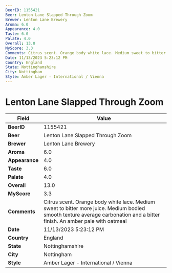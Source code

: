 ```yaml
---
BeerID: 1155421
Beer: Lenton Lane Slapped Through Zoom
Brewer: Lenton Lane Brewery
Aroma: 6.0
Appearance: 4.0
Taste: 6.0
Palate: 4.0
Overall: 13.0
MyScore: 3.3
Comments: Citrus scent. Orange body white lace. Medium sweet to bitter more juice. Medium bodied smooth texture average carbonation and a bitter finish. An amber pale with oatmeal
Date: 11/13/2023 5:23:12 PM
Country: England
State: Nottinghamshire
City: Nottingham
Style: Amber Lager - International / Vienna
---
```


# Lenton Lane Slapped Through Zoom

| Field         | Value |
|---------------|-------|
| **BeerID** | 1155421 |
| **Beer** | Lenton Lane Slapped Through Zoom |
| **Brewer** | Lenton Lane Brewery |
| **Aroma** | 6.0 |
| **Appearance** | 4.0 |
| **Taste** | 6.0 |
| **Palate** | 4.0 |
| **Overall** | 13.0 |
| **MyScore** | 3.3 |
| **Comments** | Citrus scent. Orange body white lace. Medium sweet to bitter more juice. Medium bodied smooth texture average carbonation and a bitter finish. An amber pale with oatmeal  |
| **Date** | 11/13/2023 5:23:12 PM |
| **Country** | England |
| **State** | Nottinghamshire |
| **City** | Nottingham |
| **Style** | Amber Lager - International / Vienna |
